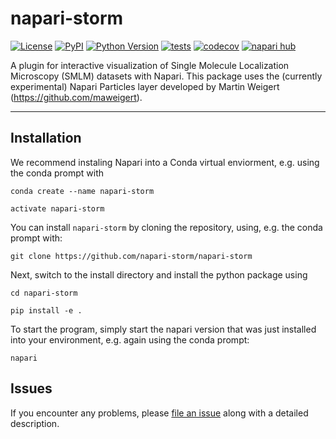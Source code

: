 # napari-storm

[![License](https://img.shields.io/pypi/l/napari-storm.svg?color=green)](https://github.com/napari-storm/napari-storm/raw/main/LICENSE)
[![PyPI](https://img.shields.io/pypi/v/napari-storm.svg?color=green)](https://pypi.org/project/napari-storm)
[![Python Version](https://img.shields.io/pypi/pyversions/napari-storm.svg?color=green)](https://python.org)
[![tests](https://github.com/napari-storm/napari-storm/workflows/tests/badge.svg)](https://github.com/napari-storm/napari-storm/actions)
[![codecov](https://codecov.io/gh/napari-storm/napari-storm/branch/main/graph/badge.svg)](https://codecov.io/gh/napari-storm/napari-storm)
[![napari hub](https://img.shields.io/endpoint?url=https://api.napari-hub.org/shields/napari-storm)](https://napari-hub.org/plugins/napari-storm)

A plugin for interactive visualization of Single Molecule Localization Microscopy (SMLM) datasets with Napari.  This package uses the (currently experimental) Napari Particles layer developed by Martin Weigert (https://github.com/maweigert).

----------------------------------


## Installation

We recommend instaling Napari into a Conda virtual enviorment, e.g. using the conda prompt with 

    conda create --name napari-storm
    
    activate napari-storm

You can install `napari-storm` by cloning the repository, using, e.g. the conda prompt with:

    git clone https://github.com/napari-storm/napari-storm
    
Next, switch to the install directory and install the python package using 

    cd napari-storm

    pip install -e .
    
To start the program, simply start the napari version that was just installed into your environment, e.g. again using the conda prompt:  

    napari 
    


## Issues

If you encounter any problems, please [file an issue] along with a detailed description.

[napari]: https://github.com/napari/napari
[Cookiecutter]: https://github.com/audreyr/cookiecutter
[@napari]: https://github.com/napari
[MIT]: http://opensource.org/licenses/MIT
[BSD-3]: http://opensource.org/licenses/BSD-3-Clause
[GNU GPL v3.0]: http://www.gnu.org/licenses/gpl-3.0.txt
[GNU LGPL v3.0]: http://www.gnu.org/licenses/lgpl-3.0.txt
[Apache Software License 2.0]: http://www.apache.org/licenses/LICENSE-2.0
[Mozilla Public License 2.0]: https://www.mozilla.org/media/MPL/2.0/index.txt
[cookiecutter-napari-plugin]: https://github.com/napari/cookiecutter-napari-plugin

[file an issue]: https://github.com/napari-storm/napari-storm/issues

[napari]: https://github.com/napari/napari
[tox]: https://tox.readthedocs.io/en/latest/
[pip]: https://pypi.org/project/pip/
[PyPI]: https://pypi.org/
